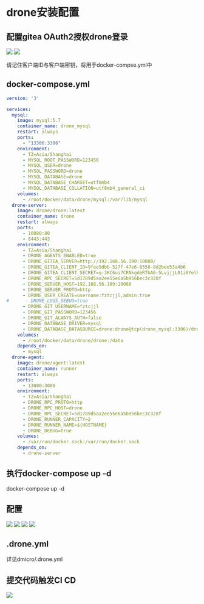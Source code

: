 # drone安装配置

## 配置gitea OAuth2授权drone登录

<img src="https://github.com/fztcjjl/dmicro/raw/master/docs/gitea/drone/img/drone/1.png">

<img src="https://github.com/fztcjjl/dmicro/raw/master/docs/gitea/drone/img/drone/2.png">


请记住客户端ID与客户端密钥，将用于docker-compse.yml中

## docker-compose.yml

```yaml
version: '3'

services:
  mysql:
    image: mysql:5.7
    container_name: drone_mysql
    restart: always
    ports:
      - "13306:3306"
    environment:
      - TZ=Asia/Shanghai
      - MYSQL_ROOT_PASSWORD=123456
      - MYSQL_USER=drone
      - MYSQL_PASSWORD=drone
      - MYSQL_DATABASE=drone
      - MYSQL_DATABASE_CHARSET=utf8mb4
      - MYSQL_DATABASE_COLLATION=utf8mb4_general_ci
    volumes:
      - /root/docker/data/drone/mysql:/var/lib/mysql
  drone-server:
    image: drone/drone:latest
    container_name: drone
    restart: always
    ports:
      - 10080:80
      - 8443:443
    environment:
      - TZ=Asia/Shanghai
      - DRONE_AGENTS_ENABLED=true
      - DRONE_GITEA_SERVER=http://192.168.56.190:10080/
      - DRONE_GITEA_CLIENT_ID=9fee9dbb-527f-47e6-8558-8d2bee53a4b6
      - DRONE_GITEA_CLIENT_SECRET=q-3KC6ui7CRNkgdeRTbA6-5LvjjjL01i6YelhyMVj-U=
      - DRONE_RPC_SECRET=5d1789d5aa2ee55e6a5b956bec3c328f
      - DRONE_SERVER_HOST=192.168.56.189:10080
      - DRONE_SERVER_PROTO=http
      - DRONE_USER_CREATE=username:fztcjjl,admin:true
#      - DRONE_LOGS_DEBUG=true
      - DRONE_GIT_USERNAME=fztcjjl
      - DRONE_GIT_PASSWORD=123456
      - DRONE_GIT_ALWAYS_AUTH=false
      - DRONE_DATABASE_DRIVER=mysql
      - DRONE_DATABASE_DATASOURCE=drone:drone@tcp(drone_mysql:3306)/drone?parseTime=true
    volumes:
      - /root/docker/data/drone/drone:/data
    depends_on:
      - mysql
  drone-agent:
    image: drone/agent:latest
    container_name: runner
    restart: always
    ports:
      - 13000:3000
    environment:
      - TZ=Asia/Shanghai
      - DRONE_RPC_PROTO=http
      - DRONE_RPC_HOST=drone
      - DRONE_RPC_SECRET=5d1789d5aa2ee55e6a5b956bec3c328f
      - DRONE_RUNNER_CAPACITY=2
      - DRONE_RUNNER_NAME=${HOSTNAME}
      - DRONE_DEBUG=true
    volumes:
      - /var/run/docker.sock:/var/run/docker.sock
    depends_on:
      - drone-server
```
## 执行docker-compose up -d

docker-compose up -d

## 配置


<img src="https://github.com/fztcjjl/dmicro/raw/master/docs/gitea/drone/img/drone/3.png">

<img src="https://github.com/fztcjjl/dmicro/raw/master/docs/gitea/drone/img/drone/4.png">

<img src="https://github.com/fztcjjl/dmicro/raw/master/docs/gitea/drone/img/drone/5.png">

<img src="https://github.com/fztcjjl/dmicro/raw/master/docs/gitea/drone/img/drone/6.png">

## .drone.yml

详见dmicro/.drone.yml

## 提交代码触发CI CD

<img src="https://github.com/fztcjjl/dmicro/raw/master/docs/gitea/drone/img/drone/7.png">
